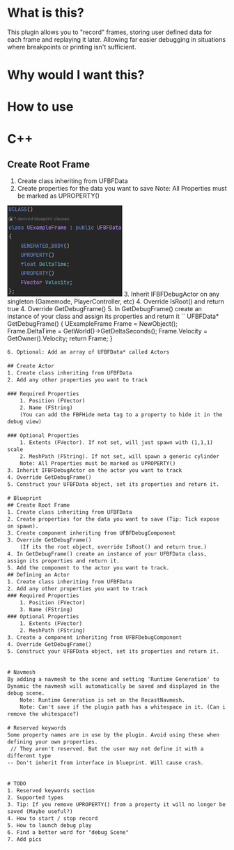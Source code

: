 # What is this?
This plugin allows you to "record" frames, storing user defined data for each frame and replaying it later. Allowing far easier debugging in situations where breakpoints or printing isn't sufficient.
# Why would I want this?


# How to use

# C++
## Create Root Frame
1. Create class inheriting from UFBFData
2. Create properties for the data you want to save
    Note: All Properties must be marked as UPROPERTY()
    
![FrameExample](Assets/FrameExample.png)
3. Inherit IFBFDebugActor on any singleton (Gamemode, PlayerController, etc)
4. Override IsRoot() and return true
4. Override GetDebugFrame() 
5. In GetDebugFrame() create an instance of your class and assign its properties and return it
``
UFBFData* GetDebugFrame()
{
    UExampleFrame Frame = NewObject<UExampleFrame>();
    Frame.DeltaTime = GetWorld()->GetDeltaSeconds();
    Frame.Velocity = GetOwner().Velocity;
    return Frame;
}
```
6. Optional: Add an array of UFBFData* called Actors

## Create Actor
1. Create class inheriting from UFBFData
2. Add any other properties you want to track

### Required Properties 
    1. Position (FVector)
    2. Name (FString)
    (You can add the FBFHide meta tag to a property to hide it in the debug view)

### Optional Properties
    1. Extents (FVector). If not set, will just spawn with (1,1,1) scale
    2. MeshPath (FString). If not set, will spawn a generic cylinder
    Note: All Properties must be marked as UPROPERTY()
3. Inherit IFBFDebugActor on the actor you want to track 
4. Override GetDebugFrame()
5. Construct your UFBFData object, set its properties and return it.

# Blueprint
## Create Root Frame
1. Create class inheriting from UFBFData
2. Create properties for the data you want to save (Tip: Tick expose on spawn).
3. Create component inheriting from UFBFDebugComponent
3. Override GetDebugFrame()
    (If its the root object, override IsRoot() and return true.)
4. In GetDebugFrame() create an instance of your UFBFData class, assign its properties and return it.
5. Add the component to the actor you want to track.
## Defining an Actor
1. Create class inheriting from UFBFData
2. Add any other properties you want to track
### Required Properties 
    1. Position (FVector)
    3. Name (FString)
### Optional Properties
    1. Extents (FVector)
    2. MeshPath (FString)
3. Create a component inheriting from UFBFDebugComponent 
4. Override GetDebugFrame()
5. Construct your UFBFData object, set its properties and return it.


# Navmesh
By adding a navmesh to the scene and setting 'Runtime Generation' to Dynamic the navmesh will automatically be saved and displayed in the debug scene.
    Note: Runtime Generation is set on the RecastNavmesh.
    Note: Can't save if the plugin path has a whitespace in it. (Can i remove the whitespace?)

# Reserved keywords
Some property names are in use by the plugin. Avoid using these when defining your own properties.
 // They aren't reserved. But the user may not define it with a different type
-- Don't inherit from interface in blueprint. Will cause crash. 


# TODO
1. Reserved keywords section
2. Supported types
3. Tip: If you remove UPROPERTY() from a property it will no longer be saved (Maybe useful?)
4. How to start / stop record
5. How to launch debug play
6. Find a better word for "debug Scene"
7. Add pics
